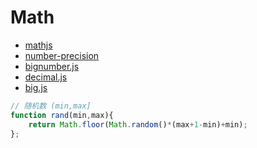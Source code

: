 # Math

- [mathjs](https://github.com/josdejong/mathjs)
- [number-precision](https://github.com/nefe/number-precision)
- [bignumber.js](https://github.com/MikeMcl/bignumber.js)
- [decimal.js](https://github.com/MikeMcl/decimal.js)
- [big.js](https://github.com/MikeMcl/big.js)

```javascript
// 随机数 (min,max]
function rand(min,max){
    return Math.floor(Math.random()*(max+1-min)+min);
};
```

